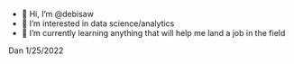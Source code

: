 - 👋 Hi, I’m @debisaw
- 👀 I’m interested in data science/analytics 
- 🌱 I’m currently learning anything that will help me land a job in the field 


Dan 1/25/2022

<!---
debisaw/debisaw is a ✨ special ✨ repository because its `README.md` (this file) appears on your GitHub profile.
You can click the Preview link to take a look at your changes.
--->
